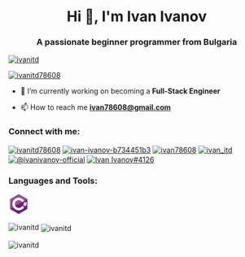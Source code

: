 <h1 align="center">Hi 👋, I'm Ivan Ivanov</h1>
<h3 align="center">A passionate beginner programmer from Bulgaria</h3>

<p align="left"> <a href="https://github.com/ryo-ma/github-profile-trophy"><img src="https://github-profile-trophy.vercel.app/?username=ivanitd" alt="ivanitd" /></a> </p>

<p align="left"> <a href="https://twitter.com/ivanitd78608" target="blank"><img src="https://img.shields.io/twitter/follow/ivanitd78608?logo=twitter&style=for-the-badge" alt="ivanitd78608" /></a> </p>

- 🔭 I’m currently working on becoming a **Full-Stack Engineer**

- 📫 How to reach me **ivan78608@gmail.com**

<h3 align="left">Connect with me:</h3>
<p align="left">
<a href="https://twitter.com/ivanitd78608" target="blank"><img align="center" src="https://raw.githubusercontent.com/rahuldkjain/github-profile-readme-generator/master/src/images/icons/Social/twitter.svg" alt="ivanitd78608" height="30" width="40" /></a>
<a href="https://linkedin.com/in/ivan-ivanov-b734451b3" target="blank"><img align="center" src="https://raw.githubusercontent.com/rahuldkjain/github-profile-readme-generator/master/src/images/icons/Social/linked-in-alt.svg" alt="ivan-ivanov-b734451b3" height="30" width="40" /></a>
<a href="https://fb.com/ivan78608" target="blank"><img align="center" src="https://raw.githubusercontent.com/rahuldkjain/github-profile-readme-generator/master/src/images/icons/Social/facebook.svg" alt="ivan78608" height="30" width="40" /></a>
<a href="https://instagram.com/ivan_itd" target="blank"><img align="center" src="https://raw.githubusercontent.com/rahuldkjain/github-profile-readme-generator/master/src/images/icons/Social/instagram.svg" alt="ivan_itd" height="30" width="40" /></a>
<a href="https://www.youtube.com/c/@ivanivanov-official" target="blank"><img align="center" src="https://raw.githubusercontent.com/rahuldkjain/github-profile-readme-generator/master/src/images/icons/Social/youtube.svg" alt="@ivanivanov-official" height="30" width="40" /></a>
<a href="https://discord.gg/Ivan Ivanov#4126" target="blank"><img align="center" src="https://raw.githubusercontent.com/rahuldkjain/github-profile-readme-generator/master/src/images/icons/Social/discord.svg" alt="Ivan Ivanov#4126" height="30" width="40" /></a>
</p>

<h3 align="left">Languages and Tools:</h3>
<p align="left"> <a href="https://www.w3schools.com/cs/" target="_blank" rel="noreferrer"> <img src="https://raw.githubusercontent.com/devicons/devicon/master/icons/csharp/csharp-original.svg" alt="csharp" width="40" height="40"/> </a> </p>

<p><img align="left" src="https://github-readme-stats.vercel.app/api/top-langs?username=ivanitd&show_icons=true&locale=en&layout=compact" alt="ivanitd" /></p>

<p>&nbsp;<img align="center" src="https://github-readme-stats.vercel.app/api?username=ivanitd&show_icons=true&locale=en" alt="ivanitd" /></p>

<p><img align="center" src="https://github-readme-streak-stats.herokuapp.com/?user=ivanitd&" alt="ivanitd" /></p>
